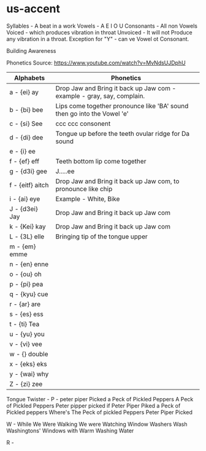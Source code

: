 # us-accent

Syllables -  A beat in a work
Vowels - A E I O U
Consonants - All non Vowels
Voiced -  which produces vibration in throat
Unvoiced - It will not Produce any vibration in a throat.
Exception for "Y" -  can ve Vowel ot Consonant.


Building Awareness

Phonetics
Source:  https://www.youtube.com/watch?v=MvNdsUJDphU

| Alphabets                     | Phonetics                          |
| ------------------------------- | --------------------------------------------- |
|  a - {ei} ay  | Drop Jaw and Bring it back up Jaw com - example - gray, say, complain. |
|  b - {bi} bee |  Lips come together pronounce like 'BA' sound then go into the Vowel 'e' |
|  c - {si} See | ccc  ccc consonent |
|  d - {di} dee | Tongue up before the teeth ovular ridge for Da sound |
|  e - {i}  ee  |  |
|  f - {ef}  eff | Teeth bottom lip come together | 
|  g - {d3i} gee | J.....ee |
|  f - {eitf} aitch | Drop Jaw and Bring it back up Jaw com, to pronounce like chip |
|  i - {ai} eye | Example - White, Bike|
|  J - {d3ei} Jay | Drop Jaw and Bring it back up Jaw com  |
|  k - {Kei} kay  | Drop Jaw and Bring it back up Jaw com  |
|  L - {3L} elle  | Bringing tip of the tongue upper |
|  m - {em} emme  | |
|  n - {en} enne  | |
|  o - {ou} oh    | |
|  p - {pi} pea   | |
|  q - {kyu} cue  | |
|  r - {ar}  are  | |
|  s - {es}  ess  | |
|  t - {ti}  Tea  | |
|  u - {yu}  you  | |
|  v - {vi}  vee  | |
|  w - {}  double | |
|  x - {eks} eks  | |
|  y - {wai} why  | |
|  Z - {zi} zee  | |


Tongue Twister - 
P - peter piper Picked a Peck of Pickled Peppers
    A Peck of Pickled Peppers Peter pipper picked
    if Peter Piper Piked a Peck of Pickled peppers
    Where's The Peck of pickled Peppers Peter Piper Picked
    
W - While We Were Walking
    We were Watching Window
    Washers Wash Washingtons' 
    Windows with Warm 
    Washing Water
    
R - 
